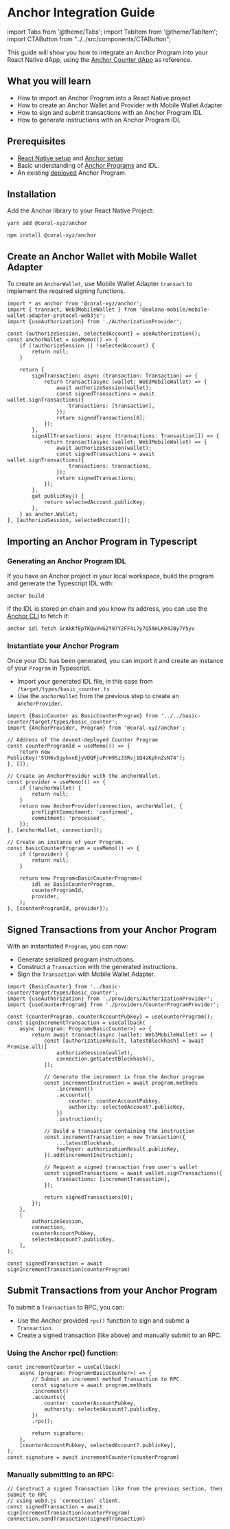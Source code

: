 # Anchor Integration Guide

import Tabs from '@theme/Tabs';
import TabItem from '@theme/TabItem';
import CTAButton from "../../src/components/CTAButton";

This guide will show you how to integrate an Anchor Program into your React Native dApp, using the [Anchor Counter dApp](https://github.com/solana-mobile/tutorial-apps/tree/main/AnchorCounterDapp) as reference.

## What you will learn
- How to import an Anchor Program into a React Native project
- How to create an Anchor Wallet and Provider with Mobile Wallet Adapter
- How to sign and submit transactions with an Anchor Program IDL
- How to generate instructions with an Anchor Program IDL

## Prerequisites
- [React Native setup](../react-native/setup) and [Anchor setup](https://book.anchor-lang.com/getting_started/installation.html)
- Basic understanding of [Anchor Programs](https://book.anchor-lang.com/) and IDL.
- An existing [deployed](https://book.anchor-lang.com/anchor_in_depth/milestone_project_tic-tac-toe.html#deployment) Anchor Program.

## Installation
Add the Anchor library to your React Native Project:

<Tabs>
<TabItem value="yarn" label="yarn">

```shell
yarn add @coral-xyz/anchor
```

</TabItem>
<TabItem value="npm" label="npm">

```shell
npm install @coral-xyz/anchor
```

</TabItem>
</Tabs>

## Create an Anchor Wallet with Mobile Wallet Adapter

To create an `AnchorWallet`, use Mobile Wallet Adapter `transact` to implement the required signing functions. 

<CTAButton label="See example" to="https://github.com/solana-mobile/tutorial-apps/blob/main/AnchorCounterDapp/components/providers/CounterProgramProvider.tsx#L39" />

```tsx
import * as anchor from '@coral-xyz/anchor';
import { transact, Web3MobileWallet } from '@solana-mobile/mobile-wallet-adapter-protocol-web3js';
import {useAuthorization} from './AuthorizationProvider';

const {authorizeSession, selectedAccount} = useAuthorization();
const anchorWallet = useMemo(() => {
    if (!authorizeSession || !selectedAccount) {
        return null;
    }

    return {
        signTransaction: async (transaction: Transaction) => {
            return transact(async (wallet: Web3MobileWallet) => {
                await authorizeSession(wallet);
                const signedTransactions = await wallet.signTransactions({
                    transactions: [transaction],
                });
                return signedTransactions[0];
            });
        },
        signAllTransactions: async (transactions: Transaction[]) => {
            return transact(async (wallet: Web3MobileWallet) => {
                await authorizeSession(wallet);
                const signedTransactions = await wallet.signTransactions({
                    transactions: transactions,
                });
                return signedTransactions;
            });
        },
        get publicKey() {
            return selectedAccount.publicKey;
        },
    } as anchor.Wallet;
}, [authorizeSession, selectedAccount]);
```

## Importing an Anchor Program in Typescript

### Generating an Anchor Program IDL

If you have an Anchor project in your local workspace, build the program and generate the Typescript IDL with:

```shell
anchor build
```

If the IDL is stored on chain and you know its address, you can use the [Anchor CLI](https://book.anchor-lang.com/anchor_references/cli.html?highlight=idl#idl) to fetch it:

```shell
anchor idl fetch GrAkKfEpTKQuVHG2Y97Y2FF4i7y7Q5AHLK94JBy7Y5yv
```

### Instantiate your Anchor Program

Once your IDL has been generated, you can import it and create an instance of your `Program` in Typescript. 

- Import your generated IDL file, in this case from `/target/types/basic_counter.ts`
- Use the `anchorWallet` from the previous step to create an `AnchorProvider`.

<CTAButton label="See example" to="https://github.com/solana-mobile/tutorial-apps/blob/main/AnchorCounterDapp/components/providers/CounterProgramProvider.tsx#L96" />

```tsx
import {BasicCounter as BasicCounterProgram} from '../../basic-counter/target/types/basic_counter';
import {AnchorProvider, Program} from '@coral-xyz/anchor';

// Address of the devnet-deployed Counter Program
const counterProgramId = useMemo(() => {
    return new PublicKey('5tH6v5gyhxnEjyVDQFjuPrH9SzJ3Rvj1Q4zKphnZsN74');
}, []);

// Create an AnchorProvider with the anchorWallet.
const provider = useMemo(() => {
    if (!anchorWallet) {
        return null;
    }
    return new AnchorProvider(connection, anchorWallet, {
        preflightCommitment: 'confirmed',
        commitment: 'processed',
    });
}, [anchorWallet, connection]);

// Create an instance of your Program.
const basicCounterProgram = useMemo(() => {
    if (!provider) {
        return null;
    }

    return new Program<BasicCounterProgram>(
        idl as BasicCounterProgram,
        counterProgramId,
        provider,
    );
}, [counterProgramId, provider]);
```

## Signed Transactions from your Anchor Program

With an instantiated `Program`, you can now:
- Generate serialized program instructions.
- Construct a `Transaction` with the generated instructions.
- Sign the `Transaction` with Mobile Wallet Adapter.

<CTAButton label="See example" to="https://github.com/solana-mobile/tutorial-apps/blob/main/AnchorCounterDapp/components/SignIncrementTxButton.tsx" />

```tsx
import {BasicCounter} from '../basic-counter/target/types/basic_counter';
import {useAuthorization} from './providers/AuthorizationProvider';
import {useCounterProgram} from './providers/CounterProgramProvider';

const {counterProgram, counterAccountPubkey} = useCounterProgram();
const signIncrementTransaction = useCallback(
    async (program: Program<BasicCounter>) => {
        return await transact(async (wallet: Web3MobileWallet) => {
            const [authorizationResult, latestBlockhash] = await Promise.all([
                authorizeSession(wallet),
                connection.getLatestBlockhash(),
            ]);

            // Generate the increment ix from the Anchor program
            const incrementInstruction = await program.methods
                .increment()
                .accounts({
                    counter: counterAccountPubkey,
                    authority: selectedAccount?.publicKey,
                })
                .instruction();

            // Build a transaction containing the instruction
            const incrementTransaction = new Transaction({
                ...latestBlockhash,
                feePayer: authorizationResult.publicKey,
            }).add(incrementInstruction);

            // Request a signed transaction from user's wallet
            const signedTransactions = await wallet.signTransactions({
                transactions: [incrementTransaction],
            });

            return signedTransactions[0];
        });
    },
    [
        authorizeSession,
        connection,
        counterAccountPubkey,
        selectedAccount?.publicKey,
    ],
);

const signedTransaction = await signIncrementTransaction(counterProgram)
```

## Submit Transactions from your Anchor Program

To submit a `Transaction` to RPC, you can:
- Use the Anchor provided `rpc()` function to sign and submit a `Transaction`.
- Create a signed transaction (like above) and manually submit to an RPC.

### Using the Anchor rpc() function:

<CTAButton label="See example" to="https://github.com/solana-mobile/tutorial-apps/blob/main/AnchorCounterDapp/components/IncrementCounterButton.tsx#L23" />

```tsx
const incrementCounter = useCallback(
    async (program: Program<BasicCounter>) => {
        // Submit an increment method Transaction to RPC.
        const signature = await program.methods
        .increment()
        .accounts({
            counter: counterAccountPubkey,
            authority: selectedAccount?.publicKey,
        })
        .rpc();

        return signature;
    },
    [counterAccountPubkey, selectedAccount?.publicKey],
);
const signature = await incrementCounter(counterProgram)
```

### Manually submitting to an RPC:

```tsx
// Construct a signed Transaction like from the previous section, then submit to RPC
// using web3.js `connection` client.
const signedTransaction = await signIncrementTransaction(counterProgram)
connection.sendTransaction(signedTransaction)
```















